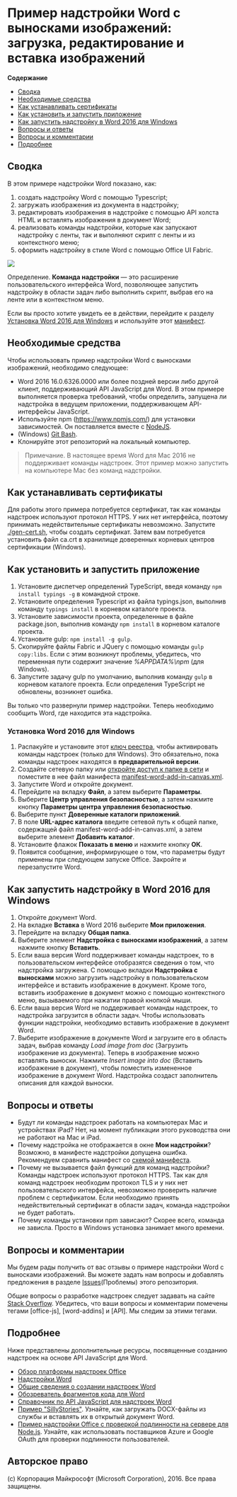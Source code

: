 # Пример надстройки Word с выносками изображений: загрузка, редактирование и вставка изображений

**Содержание**

* [Сводка](#summary)
* [Необходимые средства](#required-tools)
* [Как устанавливать сертификаты](#how-to-install-certificates)
* [Как установить и запустить приложение](#how-to-set-up-and-run-the-app)
* [Как запустить надстройку в Word 2016 для Windows](#how-to-run-the-add-in-in-Word-2016-for-Windows)
* [Вопросы и ответы](#faq)
* [Вопросы и комментарии](#questions-and-comments)
* [Подробнее](#learn-more)


## Сводка

В этом примере надстройки Word показано, как:

1. создать надстройку Word с помощью Typescript;
2. загружать изображения из документа в надстройку;
3. редактировать изображения в надстройке с помощью API холста HTML и вставлять изображения в документ Word;
4. реализовать команды надстройки, которые как запускают надстройку с ленты, так и выполняют скрипт с ленты и из контекстного меню;
5. оформить надстройку в стиле Word с помощью Office UI Fabric.

![](/readme-images/Word-Add-in-TypeScript-Canvas.gif)

Определение. **Команда надстройки** — это расширение пользовательского интерфейса Word, позволяющее запустить надстройку в области задач либо выполнить скрипт, выбрав его на ленте или в контекстном меню.

Если вы просто хотите увидеть ее в действии, перейдите к разделу [Установка Word 2016 для Windows](#word-2016-for-windows-set-up) и используйте этот [манифест](https://github.com/OfficeDev/Word-Add-in-TypeScript-Canvas/blob/deploy2Azure/manifest-word-add-in-canvas.xml).

## Необходимые средства

Чтобы использовать пример надстройки Word с выносками изображений, необходимо следующее:

* Word 2016 16.0.6326.0000 или более поздней версии либо другой клиент, поддерживающий API JavaScript для Word. В этом примере выполняется проверка требований, чтобы определить, запущена ли надстройка в ведущем приложении, поддерживающем API-интерфейсы JavaScript.
* Используйте npm (https://www.npmjs.com/) для установки зависимостей. Он поставляется вместе с [NodeJS](https://nodejs.org/en/).
* (Windows) [Git Bash](http://www.git-scm.com/downloads).
* Клонируйте этот репозиторий на локальный компьютер.

> Примечание. В настоящее время Word для Mac 2016 не поддерживает команды надстроек. Этот пример можно запустить на компьютере Mac без команд надстройки.

## Как устанавливать сертификаты

Для работы этого примера потребуется сертификат, так как команды надстроек используют протокол HTTPS. У них нет интерфейса, поэтому принимать недействительные сертификаты невозможно. Запустите [./gen-cert.sh](#gen-cert.sh), чтобы создать сертификат. Затем вам потребуется установить файл ca.crt в хранилище доверенных корневых центров сертификации (Windows).

## Как установить и запустить приложение

1. Установите диспетчер определений TypeScript, введя команду ```npm install typings -g``` в командной строке.
2. Установите определения Typescript из файла typings.json, выполнив команду ```typings install``` в корневом каталоге проекта.
3. Установите зависимости проекта, определенные в файле package.json, выполнив команду ```npm install``` в корневом каталоге проекта.
4. Установите gulp: ```npm install -g gulp```.
5. Скопируйте файлы Fabric и JQuery с помощью команды ```gulp copy:libs```. Если с этим возникнут проблемы, убедитесь, что переменная пути содержит значение *%APPDATA%\npm* (для Windows).
6. Запустите задачу gulp по умолчанию, выполнив команду ```gulp``` в корневом каталоге проекта. Если определения TypeScript не обновлены, возникнет ошибка.

Вы только что развернули пример надстройки. Теперь необходимо сообщить Word, где находится эта надстройка.

### Установка Word 2016 для Windows

1. Распакуйте и установите этот [ключ реестра](https://github.com/OfficeDev/Office-Add-in-Commands-Samples/tree/master/Tools/AddInCommandsUndark), чтобы активировать команды надстроек (только для Windows). Это обязательно, пока команды надстроек находятся в **предварительной версии**.
2. Создайте сетевую папку или [откройте доступ к папке в сети](https://technet.microsoft.com/ru-ru/library/cc770880.aspx) и поместите в нее файл манифеста [manifest-word-add-in-canvas.xml](manifest-word-add-in-canvas.xml).
3. Запустите Word и откройте документ.
4. Перейдите на вкладку **Файл**, а затем выберите **Параметры**.
5. Выберите **Центр управления безопасностью**, а затем нажмите кнопку **Параметры центра управления безопасностью**.
6. Выберите пункт **Доверенные каталоги приложений**.
7. В поле **URL-адрес каталога** введите сетевой путь к общей папке, содержащей файл manifest-word-add-in-canvas.xml, а затем выберите элемент **Добавить каталог**.
8. Установите флажок **Показать в меню** и нажмите кнопку **ОК**.
9. Появится сообщение, информирующее о том, что параметры будут применены при следующем запуске Office. Закройте и перезапустите Word.

## Как запустить надстройку в Word 2016 для Windows

1. Откройте документ Word.
2. На вкладке **Вставка** в Word 2016 выберите **Мои приложения**.
3. Перейдите на вкладку **Общая папка**.
4. Выберите элемент **Надстройка с выносками изображений**, а затем нажмите кнопку **Вставить**.
5. Если ваша версия Word поддерживает команды надстроек, то в пользовательском интерфейсе отобразятся сведения о том, что надстройка загружена. С помощью вкладки **Надстройка с выносками** можно загрузить надстройку в пользовательском интерфейсе и вставить изображение в документ. Кроме того, вставить изображение в документ можно с помощью контекстного меню, вызываемого при нажатии правой кнопкой мыши.
6. Если ваша версия Word не поддерживает команды надстроек, то надстройка загрузится в области задач. Чтобы использовать функции надстройки, необходимо вставить изображение в документ Word.
7. Выберите изображение в документе Word и загрузите его в область задач, выбрав команду *Load image from doc* (Загрузить изображение из документа). Теперь в изображение можно вставлять выноски. Нажмите *Insert image into doc* (Вставить изображение в документ), чтобы поместить измененное изображение в документ Word. Надстройка создаст заполнитель описания для каждой выноски.

## Вопросы и ответы

* Будут ли команды надстроек работать на компьютерах Mac и устройствах iPad? Нет, на момент публикации этого руководства они не работают на Mac и iPad.
* Почему надстройка не отображается в окне **Мои надстройки**? Возможно, в манифесте надстройки допущена ошибка. Рекомендуем сравнить манифест со [схемой манифеста](https://github.com/OfficeDev/Office-Add-in-Commands-Samples/tree/master/Tools/XSD).
* Почему не вызывается файл функций для команд надстройки? Команды надстроек используют протокол HTTPS. Так как для команд надстроек необходим протокол TLS и у них нет пользовательского интерфейса, невозможно проверить наличие проблем с сертификатом. Если необходимо принять недействительный сертификат в области задач, команда надстройки не будет работать.
* Почему команды установки npm зависают? Скорее всего, команда не зависла. Просто в Windows установка занимает много времени.

## Вопросы и комментарии

Мы будем рады получить от вас отзывы о примере надстройки Word с выносками изображений. Вы можете задать нам вопросы и добавлять предложения в разделе [Issues](https://github.com/OfficeDev/Word-Add-in-TypeScript-Canvas/issues)(Проблемы) этого репозитория.

Общие вопросы о разработке надстроек следует задавать на сайте [Stack Overflow](http://stackoverflow.com/questions/tagged/Office365+API). Убедитесь, что ваши вопросы и комментарии помечены тегами [office-js], [word-addins] и [API]. Мы следим за этими тегами.

## Подробнее

Ниже представлены дополнительные ресурсы, посвященные созданию надстроек на основе API JavaScript для Word.

* [Обзор платформы надстроек Office](https://msdn.microsoft.com/ru-ru/library/office/jj220082.aspx)
* [Надстройки Word](https://github.com/OfficeDev/office-js-docs/blob/master/word/word-add-ins.md)
* [Общие сведения о создании надстроек Word](https://github.com/OfficeDev/office-js-docs/blob/master/word/word-add-ins-programming-guide.md)
* [Обозреватель фрагментов кода для Word](http://officesnippetexplorer.azurewebsites.net/#/snippets/word)
* [Справочник по API JavaScript для надстроек Word](https://github.com/OfficeDev/office-js-docs/tree/master/word/word-add-ins-javascript-reference)
* [Пример "SillyStories"](https://github.com/OfficeDev/Word-Add-in-SillyStories). Узнайте, как загружать DOCX-файлы из службы и вставлять их в открытый документ Word.
* [Пример надстройки Office с проверкой подлинности на сервере для Node.js](https://github.com/OfficeDev/Office-Add-in-Nodejs-ServerAuth). Узнайте, как использовать поставщиков Azure и Google OAuth для проверки подлинности пользователей.

## Авторское право
(c) Корпорация Майкрософт (Microsoft Corporation), 2016. Все права защищены.
